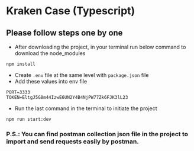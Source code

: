 # Kraken Case (Typescript)
## Please follow steps one by one
- After downloading the project, in your terminal run below command to download the node_modules
```
npm install
```
- Create `.env` file at the same level with `package.json` file
- Add these values into env file
```
PORT=3333
TOKEN=EltgJ5G8m44IzwE6UN2Y4B4NjPW77Zk6FJK3lL23
```
- Run the last command in the terminal to initiate the project
```
npm run start:dev
```

### P.S.: You can find postman collection json file in the project to import and send requests easily by postman.
